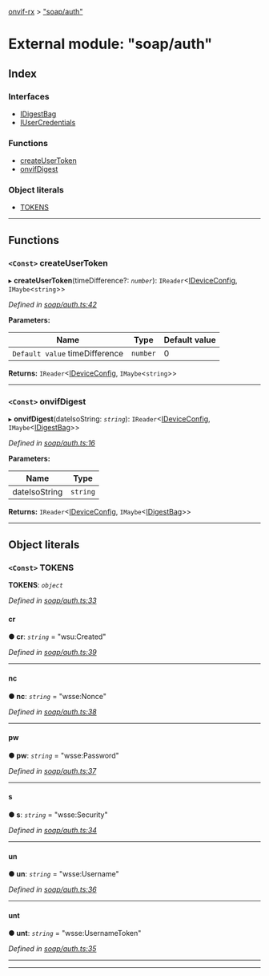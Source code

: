 [onvif-rx](../README.md) > ["soap/auth"](../modules/_soap_auth_.md)

# External module: "soap/auth"

## Index

### Interfaces

* [IDigestBag](../interfaces/_soap_auth_.idigestbag.md)
* [IUserCredentials](../interfaces/_soap_auth_.iusercredentials.md)

### Functions

* [createUserToken](_soap_auth_.md#createusertoken)
* [onvifDigest](_soap_auth_.md#onvifdigest)

### Object literals

* [TOKENS](_soap_auth_.md#tokens)

---

## Functions

<a id="createusertoken"></a>

### `<Const>` createUserToken

▸ **createUserToken**(timeDifference?: *`number`*): `IReader`<[IDeviceConfig](../interfaces/_config_interfaces_.ideviceconfig.md), `IMaybe`<`string`>>

*Defined in [soap/auth.ts:42](https://github.com/patrickmichalina/onvif-rx/blob/3ab1739/src/soap/auth.ts#L42)*

**Parameters:**

| Name | Type | Default value |
| ------ | ------ | ------ |
| `Default value` timeDifference | `number` | 0 |

**Returns:** `IReader`<[IDeviceConfig](../interfaces/_config_interfaces_.ideviceconfig.md), `IMaybe`<`string`>>

___
<a id="onvifdigest"></a>

### `<Const>` onvifDigest

▸ **onvifDigest**(dateIsoString: *`string`*): `IReader`<[IDeviceConfig](../interfaces/_config_interfaces_.ideviceconfig.md), `IMaybe`<[IDigestBag](../interfaces/_soap_auth_.idigestbag.md)>>

*Defined in [soap/auth.ts:16](https://github.com/patrickmichalina/onvif-rx/blob/3ab1739/src/soap/auth.ts#L16)*

**Parameters:**

| Name | Type |
| ------ | ------ |
| dateIsoString | `string` |

**Returns:** `IReader`<[IDeviceConfig](../interfaces/_config_interfaces_.ideviceconfig.md), `IMaybe`<[IDigestBag](../interfaces/_soap_auth_.idigestbag.md)>>

___

## Object literals

<a id="tokens"></a>

### `<Const>` TOKENS

**TOKENS**: *`object`*

*Defined in [soap/auth.ts:33](https://github.com/patrickmichalina/onvif-rx/blob/3ab1739/src/soap/auth.ts#L33)*

<a id="tokens.cr"></a>

####  cr

**● cr**: *`string`* = "wsu:Created"

*Defined in [soap/auth.ts:39](https://github.com/patrickmichalina/onvif-rx/blob/3ab1739/src/soap/auth.ts#L39)*

___
<a id="tokens.nc"></a>

####  nc

**● nc**: *`string`* = "wsse:Nonce"

*Defined in [soap/auth.ts:38](https://github.com/patrickmichalina/onvif-rx/blob/3ab1739/src/soap/auth.ts#L38)*

___
<a id="tokens.pw"></a>

####  pw

**● pw**: *`string`* = "wsse:Password"

*Defined in [soap/auth.ts:37](https://github.com/patrickmichalina/onvif-rx/blob/3ab1739/src/soap/auth.ts#L37)*

___
<a id="tokens.s"></a>

####  s

**● s**: *`string`* = "wsse:Security"

*Defined in [soap/auth.ts:34](https://github.com/patrickmichalina/onvif-rx/blob/3ab1739/src/soap/auth.ts#L34)*

___
<a id="tokens.un"></a>

####  un

**● un**: *`string`* = "wsse:Username"

*Defined in [soap/auth.ts:36](https://github.com/patrickmichalina/onvif-rx/blob/3ab1739/src/soap/auth.ts#L36)*

___
<a id="tokens.unt"></a>

####  unt

**● unt**: *`string`* = "wsse:UsernameToken"

*Defined in [soap/auth.ts:35](https://github.com/patrickmichalina/onvif-rx/blob/3ab1739/src/soap/auth.ts#L35)*

___

___


